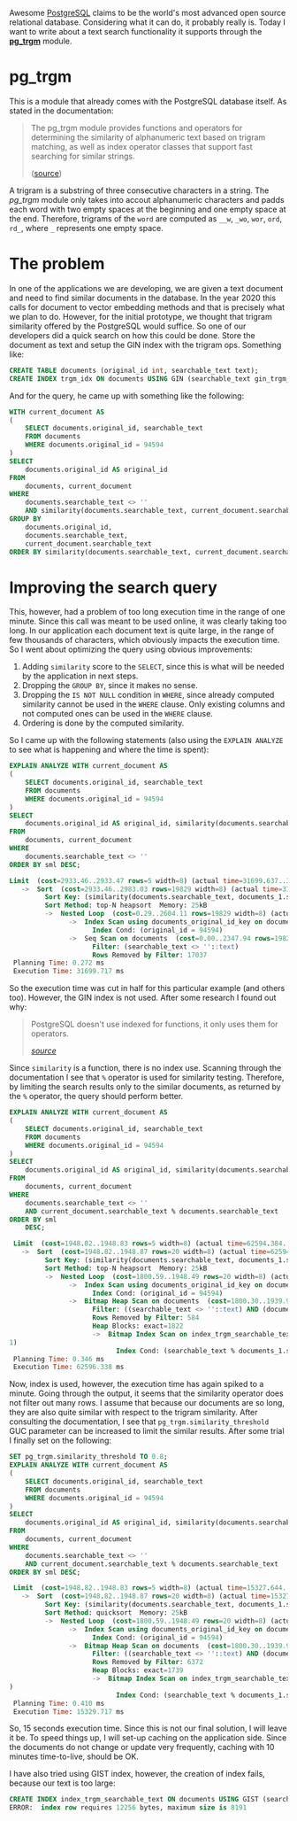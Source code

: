 <!--
.. title: PostgreSQL and faster trigram similarity search
.. slug: postgresql-and-faster-trigram-similarity-search
.. date: 2020-02-12 22:08:24 UTC+01:00
.. tags: postgresql,postgres,trigrams,search
.. category: 
.. link: 
.. description: 
.. type: text
-->

Awesome [PostgreSQL](https://www.postgresql.org/) claims to be the world's most advanced open source relational database. Considering what it can do, it probably really is. Today I want to write about a text search functionality it supports through the [**pg_trgm**](https://www.postgresql.org/docs/12/pgtrgm.html) module.
<!-- TEASER_END -->

# pg_trgm

This is a module that already comes with the PostgreSQL database itself. As stated in the documentation:

> The pg_trgm module provides functions and operators for determining the similarity of alphanumeric text based on trigram matching, as well as index operator classes that support fast searching for similar strings.
>
> ([source](https://www.postgresql.org/docs/12/pgtrgm.html))

A trigram is a substring of three consecutive characters in a string. The *pg_trgm* module only takes into accout alphanumeric characters and padds each word with two empty spaces at the beginning and one empty space at the end. Therefore, trigrams of the `word` are computed as `__w`, `_wo`, `wor`, `ord`, `rd_`, where `_` represents one empty space.

# The problem

In one of the applications we are developing, we are given a text document and need to find similar documents in the database. In the year 2020 this calls for document to vector embedding methods and that is precisely what we plan to do. However, for the initial prototype, we thought that trigram similarity offered by the PostgreSQL would suffice. So one of our developers did a quick search on how this could be done. Store the document as text and setup the GIN index with the trigram ops. Something like:

```sql
CREATE TABLE documents (original_id int, searchable_text text);
CREATE INDEX trgm_idx ON documents USING GIN (searchable_text gin_trgm_ops);
```

And for the query, he came up with something like the following:

```sql
WITH current_document AS
(
    SELECT documents.original_id, searchable_text
    FROM documents
    WHERE documents.original_id = 94594
)
SELECT 
    documents.original_id AS original_id
FROM 
    documents, current_document
WHERE 
    documents.searchable_text <> '' 
    AND similarity(documents.searchable_text, current_document.searchable_text) IS NOT NULL
GROUP BY 
    documents.original_id, 
    documents.searchable_text,
    current_document.searchable_text
ORDER BY similarity(documents.searchable_text, current_document.searchable_text) DESC;
```

# Improving the search query

This, however, had a problem of too long execution time in the range of one minute. Since this call was meant to be used online, it was clearly taking too long. In our application each document text is quite large, in the range of few thousands of characters, which obviously impacts the execution time. So I went about optimizing the query using obvious improvements:

1. Adding `similarity` score to the `SELECT`, since this is what will be needed by the application in next steps.
2. Dropping the `GROUP BY`, since it makes no sense.
3. Dropping the `IS NOT NULL` condition in `WHERE`, since already computed similarity cannot be used in the `WHERE` clause. Only existing columns and not computed ones can be used in the `WHERE` clause.
3. Ordering is done by the computed similarity.

So I came up with the following statements (also using the `EXPLAIN ANALYZE` to see what is happening and where the time is spent):

```sql
EXPLAIN ANALYZE WITH current_document AS
(
    SELECT documents.original_id, searchable_text
    FROM documents
    WHERE documents.original_id = 94594
)
SELECT 
    documents.original_id AS original_id, similarity(documents.searchable_text, current_document.searchable_text) AS sml
FROM 
    documents, current_document
WHERE 
    documents.searchable_text <> '' 
ORDER BY sml DESC; 

Limit  (cost=2933.46..2933.47 rows=5 width=8) (actual time=31699.637..31699.648 rows=5 loops=1)
   ->  Sort  (cost=2933.46..2983.03 rows=19829 width=8) (actual time=31699.633..31699.636 rows=5 loops=1)
         Sort Key: (similarity(documents.searchable_text, documents_1.searchable_text)) DESC
         Sort Method: top-N heapsort  Memory: 25kB
         ->  Nested Loop  (cost=0.29..2604.11 rows=19829 width=8) (actual time=1.304..31676.653 rows=19784 loops=1)
               ->  Index Scan using documents_original_id_key on documents documents_1  (cost=0.29..8.31 rows=1 width=104) (actual time=0.134..0.138 rows=1 loops=1)
                     Index Cond: (original_id = 94594)
               ->  Seq Scan on documents  (cost=0.00..2347.94 rows=19829 width=108) (actual time=0.020..38.786 rows=19784 loops=1)
                     Filter: (searchable_text <> ''::text)
                     Rows Removed by Filter: 17037
 Planning Time: 0.272 ms
 Execution Time: 31699.717 ms
```

So the execution time was cut in half for this particular example (and others too). However, the GIN index is not used. After some research I found out why:

> PostgreSQL doesn't use indexed for functions, it only uses them for operators.
>
> _[source](https://stackoverflow.com/a/28546686)_

Since `similarity` is a function, there is no index use. Scanning through the documentation I see that `%` operator is used for similarity testing. Therefore, by limiting the search results only to the similar documents, as returned by the `%` operator, the query should perform better.

```sql
EXPLAIN ANALYZE WITH current_document AS
(
    SELECT documents.original_id, searchable_text
    FROM documents
    WHERE documents.original_id = 94594
)
SELECT 
    documents.original_id AS original_id, similarity(documents.searchable_text, current_document.searchable_text) AS sml
FROM 
    documents, current_document
WHERE 
    documents.searchable_text <> '' 
    AND current_document.searchable_text % documents.searchable_text
ORDER BY sml 
    DESC;

 Limit  (cost=1948.82..1948.83 rows=5 width=8) (actual time=62594.384..62594.396 rows=5 loops=1)
   ->  Sort  (cost=1948.82..1948.87 rows=20 width=8) (actual time=62594.381..62594.384 rows=5 loops=1)
         Sort Key: (similarity(documents.searchable_text, documents_1.searchable_text)) DESC
         Sort Method: top-N heapsort  Memory: 25kB
         ->  Nested Loop  (cost=1800.59..1948.49 rows=20 width=8) (actual time=822.798..62568.580 rows=19146 loops=1)
               ->  Index Scan using documents_original_id_key on documents documents_1  (cost=0.29..8.31 rows=1 width=104) (actual time=0.057..0.061 rows=1 loops=1)
                     Index Cond: (original_id = 94594)
               ->  Bitmap Heap Scan on documents  (cost=1800.30..1939.93 rows=20 width=108) (actual time=821.842..32317.506 rows=19146 loops=1)
                     Filter: ((searchable_text <> ''::text) AND (documents_1.searchable_text % searchable_text))
                     Rows Removed by Filter: 584
                     Heap Blocks: exact=1822
                     ->  Bitmap Index Scan on index_trgm_searchable_text  (cost=0.00..1800.29 rows=39 width=0) (actual time=820.627..820.627 rows=19734 loops=
1)
                           Index Cond: (searchable_text % documents_1.searchable_text)
 Planning Time: 0.346 ms
 Execution Time: 62596.338 ms
```

Now, index is used, however, the execution time has again spiked to a minute. Going through the output, it seems that the similarity operator does not filter out many rows. I assume that because our documents are so long, they are also quite similar with respect to the trigram similarity. After consulting the documentation, I see that `pg_trgm.similarity_threshold` GUC parameter can be increased to limit the similar results. After some trial I finally set on the following:

```sql
SET pg_trgm.similarity_threshold TO 0.8;
EXPLAIN ANALYZE WITH current_document AS
(
    SELECT documents.original_id, searchable_text
    FROM documents
    WHERE documents.original_id = 94594
)
SELECT 
    documents.original_id AS original_id, similarity(documents.searchable_text, current_document.searchable_text) AS sml
FROM 
    documents, current_document
WHERE 
    documents.searchable_text <> '' 
    AND current_document.searchable_text % documents.searchable_text
ORDER BY sml DESC;

 Limit  (cost=1948.82..1948.83 rows=5 width=8) (actual time=15327.644..15327.650 rows=4 loops=1)
   ->  Sort  (cost=1948.82..1948.87 rows=20 width=8) (actual time=15327.640..15327.642 rows=4 loops=1)
         Sort Key: (similarity(documents.searchable_text, documents_1.searchable_text)) DESC
         Sort Method: quicksort  Memory: 25kB
         ->  Nested Loop  (cost=1800.59..1948.49 rows=20 width=8) (actual time=1425.643..15327.608 rows=4 loops=1)
               ->  Index Scan using documents_original_id_key on documents documents_1  (cost=0.29..8.31 rows=1 width=104) (actual time=0.055..0.060 rows=1 loops=1)
                     Index Cond: (original_id = 94594)
               ->  Bitmap Heap Scan on documents  (cost=1800.30..1939.93 rows=20 width=108) (actual time=1424.625..15323.821 rows=4 loops=1)
                     Filter: ((searchable_text <> ''::text) AND (documents_1.searchable_text % searchable_text))
                     Rows Removed by Filter: 6372
                     Heap Blocks: exact=1739
                     ->  Bitmap Index Scan on index_trgm_searchable_text  (cost=0.00..1800.29 rows=39 width=0) (actual time=820.814..820.814 rows=6379 loops=1
)
                           Index Cond: (searchable_text % documents_1.searchable_text)
 Planning Time: 0.410 ms
 Execution Time: 15329.717 ms
```

So, 15 seconds execution time. Since this is not our final solution, I will leave it be. To speed things up, I will set-up caching on the application side. Since the documents do not change or update very frequently, caching with 10 minutes time-to-live, should be OK.

I have also tried using GIST index, however, the creation of index fails, because our text is too large:

```sql
CREATE INDEX index_trgm_searchable_text ON documents USING GIST (searchable_text gist_trgm_ops);
ERROR:  index row requires 12256 bytes, maximum size is 8191
```

